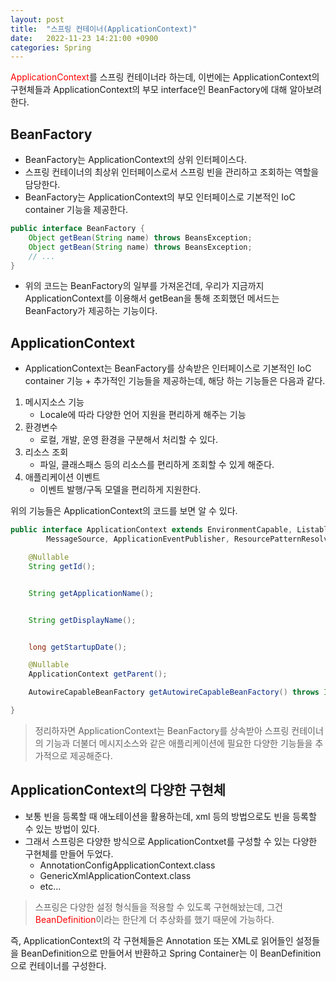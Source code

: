 ```yaml
---
layout: post
title:  "스프링 컨테이너(ApplicationContext)"
date:   2022-11-23 14:21:00 +0900
categories: Spring
---
```


<span style="color:red;">ApplicationContext</span>를 스프링 컨테이너라 하는데, 이번에는 ApplicationContext의 구현체들과 ApplicationContext의
부모 interface인 BeanFactory에 대해 알아보려 한다.

## BeanFactory
- BeanFactory는 ApplicationContext의 상위 인터페이스다.
- 스프링 컨테이너의 최상위 인터페이스로서 스프링 빈을 관리하고 조회하는 역할을 담당한다.
- BeanFactory는 ApplicationContext의 부모 인터페이스로 기본적인 IoC container 기능을 제공한다.

```java
public interface BeanFactory {
    Object getBean(String name) throws BeansException;
    Object getBean(String name) throws BeansException;
    // ...
}
```

- 위의 코드는 BeanFactory의 일부를 가져온건데, 우리가 지금까지 ApplicationContext를 이용해서 getBean을 통해 조회했던 메서드는 BeanFactory가  제공하는 기능이다.

## ApplicationContext
- ApplicationContext는 BeanFactory를 상속받은 인터페이스로 기본적인 IoC container 기능 + 추가적인 기능들을 제공하는데,
해당 하는 기능들은 다음과 같다.   
   
1. 메시지소스 기능
   - Locale에 따라 다양한 언어 지원을 편리하게 해주는 기능
2. 환경변수
   - 로컬, 개발, 운영 환경을 구분해서 처리할 수 있다.
3. 리소스 조회
   - 파일, 클래스패스 등의 리소스를 편리하게 조회할 수 있게 해준다.
4. 애플리케이션 이벤트 
   - 이벤트 발행/구독 모델을 편리하게 지원한다.

위의 기능들은 ApplicationContext의 코드를 보면 알 수 있다.

```java
public interface ApplicationContext extends EnvironmentCapable, ListableBeanFactory, HierarchicalBeanFactory,
		MessageSource, ApplicationEventPublisher, ResourcePatternResolver {

	@Nullable
	String getId();


	String getApplicationName();


	String getDisplayName();


	long getStartupDate();

	@Nullable
	ApplicationContext getParent();

	AutowireCapableBeanFactory getAutowireCapableBeanFactory() throws IllegalStateException;

}

```

> 정리하자면 ApplicationContext는 BeanFactory를 상속받아 스프링 컨테이너의 기능과 더불더 메시지소스와 같은 애플리케이션에 필요한 
> 다양한 기능들을 추가적으로 제공해준다.

## ApplicationContext의 다양한 구현체
- 보통 빈을 등록할 때 애노테이션을 활용하는데, xml 등의 방법으로도 빈을 등록할 수 있는 방법이 있다.
- 그래서 스프링은 다양한 방식으로 ApplicationContxet를 구성할 수 있는 다양한 구현체를 만들어 두었다.
  - AnnotationConfigApplicationContext.class
  - GenericXmlApplicationContext.class
  - etc...

> 스프링은 다양한 설정 형식들을 적용할 수 있도록 구현해놨는데, 그건 <span style="color:red;">BeanDefinition</span>이라는 한단계 더 
> 추상화를 했기 때문에 가능하다.

즉, ApplicationContext의 각 구현체들은 Annotation 또는 XML로 읽어들인 설정들을 BeanDefinition으로 만들어서 반환하고 
Spring Container는 이 BeanDefinition으로 컨테이너를 구성한다.